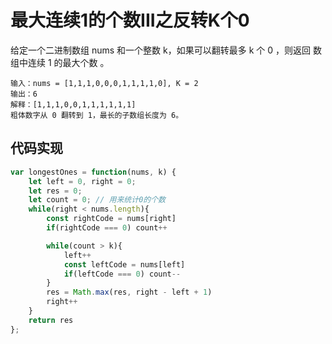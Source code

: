 # 最大连续1的个数III之反转K个0

给定一个二进制数组 nums 和一个整数 k，如果可以翻转最多 k 个 0 ，则返回 数组中连续 1 的最大个数 。

```
输入：nums = [1,1,1,0,0,0,1,1,1,1,0], K = 2
输出：6
解释：[1,1,1,0,0,1,1,1,1,1,1]
粗体数字从 0 翻转到 1，最长的子数组长度为 6。
```

## 代码实现

```js
var longestOnes = function(nums, k) {
    let left = 0, right = 0;
    let res = 0;
    let count = 0; // 用来统计0的个数
    while(right < nums.length){
        const rightCode = nums[right]
        if(rightCode === 0) count++

        while(count > k){
            left++
            const leftCode = nums[left]
            if(leftCode === 0) count--
        }
        res = Math.max(res, right - left + 1)
        right++
    }
    return res
};
```